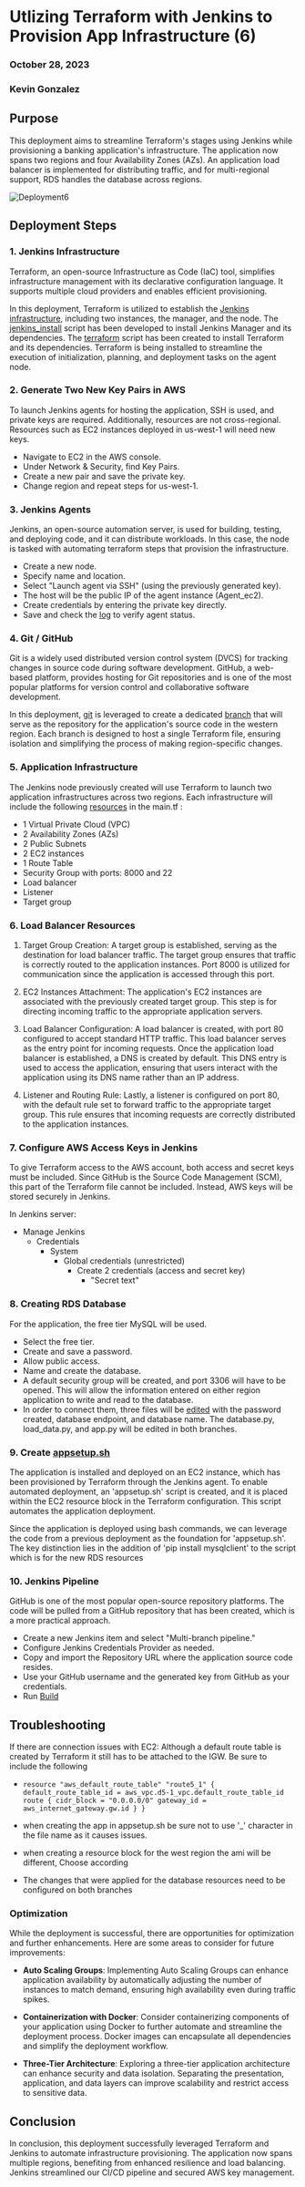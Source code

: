 # Utlizing Terraform with Jenkins to Provision App Infrastructure (6)

### October 28, 2023
### Kevin Gonzalez

## Purpose

This deployment aims to streamline Terraform's stages using Jenkins while provisioning a banking application's infrastructure. The application now spans two regions and four Availability Zones (AZs). An application load balancer is implemented for distributing traffic, and for multi-regional support, RDS handles the database across regions.

![Deployment6](Deploy6_Diagram.png)
## Deployment Steps

### 1. Jenkins Infrastructure

Terraform, an open-source Infrastructure as Code (IaC) tool, simplifies infrastructure management with its declarative configuration language. It supports multiple cloud providers and enables efficient provisioning.

In this deployment, Terraform is utilized to establish the [Jenkins infrastructure](https://github.com/kevingonzalez7997/Automate_Terraform_D6/blob/main/jenkin_and_agent/main.tf), including two instances, the manager, and the node. The [jenkins_install](https://github.com/kevingonzalez7997/Automate_Terraform_D6/blob/main/jenkin_and_agent/jenkins_install.sh)  script has been developed to install Jenkins Manager and its dependencies. The [terraform](https://github.com/kevingonzalez7997/Automate_Terraform_D6/blob/main/jenkin_and_agent/terraform.sh) script has been created to install Terraform and its dependencies. Terraform is being installed to streamline the execution of initialization, planning, and deployment tasks on the agent node.

### 2. Generate Two New Key Pairs in AWS

To launch Jenkins agents for hosting the application, SSH is used, and private keys are required. Additionally, resources are not cross-regional. Resources such as EC2 instances deployed in us-west-1 will need new keys. 

- Navigate to EC2 in the AWS console.
- Under Network & Security, find Key Pairs.
- Create a new pair and save the private key.
- Change region and repeat steps for us-west-1.

### 3. Jenkins Agents

Jenkins, an open-source automation server, is used for building, testing, and deploying code, and it can distribute workloads. In this case, the node is tasked with automating terraform steps that provision the infrastructure. 

- Create a new node.
- Specify name and location.
- Select "Launch agent via SSH" (using the previously generated key).
- The host will be the public IP of the agent instance (Agent_ec2).
- Create credentials by entering the private key directly.
- Save and check the [log](https://github.com/kevingonzalez7997/Automate_Terraform_D6/blob/main/Images/Agent_running.png) to verify agent status.

### 4. Git / GitHub

Git is a widely used distributed version control system (DVCS) for tracking changes in source code during software development. GitHub, a web-based platform, provides hosting for Git repositories and is one of the most popular platforms for version control and collaborative software development.

In this deployment, [git](https://github.com/kevingonzalez7997/Git_Cloning) is leveraged to create a dedicated [branch](https://github.com/kevingonzalez7997/Automate_Terraform_D6/blob/main/Images/MultiBranch.png) that will serve as the repository for the application's source code in the western region. Each branch is designed to host a single Terraform file, ensuring isolation and simplifying the process of making region-specific changes.

### 5. Application Infrastructure

The Jenkins node previously created will use Terraform to launch two application infrastructures across two regions. Each infrastructure will include the following [resources](https://github.com/kevingonzalez7997/Automate_Terraform_D6/blob/main/initTerraform/main.tf) in the main.tf :

- 1 Virtual Private Cloud (VPC)
- 2 Availability Zones (AZs)
- 2 Public Subnets
- 2 EC2 instances
- 1 Route Table
- Security Group with ports: 8000 and 22
- Load balancer
- Listener
- Target group 

### 6. Load Balancer Resources

1. Target Group Creation: A target group is established, serving as the destination for load balancer traffic. The target group ensures that traffic is correctly routed to the application instances. Port 8000 is utilized for communication since the application is accessed through this port.

2. EC2 Instances Attachment: The application's EC2 instances are associated with the previously created target group. This step is for directing incoming traffic to the appropriate application servers.

3. Load Balancer Configuration: A load balancer is created, with port 80 configured to accept standard HTTP traffic. This load balancer serves as the entry point for incoming requests. Once the application load balancer is established, a DNS is created by default. This DNS entry is used to access the application, ensuring that users interact with the application using its DNS name rather than an IP address.

4. Listener and Routing Rule: Lastly, a listener is configured on port 80, with the default rule set to forward traffic to the appropriate target group. This rule ensures that incoming requests are correctly distributed to the application instances.


### 7. Configure AWS Access Keys in Jenkins

To give Terraform access to the AWS account, both access and secret keys must be included. Since GitHub is the Source Code Management (SCM), this part of the Terraform file cannot be included. Instead, AWS keys will be stored securely in Jenkins.

In Jenkins server:
- Manage Jenkins
  - Credentials
    - System
      - Global credentials (unrestricted)
        - Create 2 credentials (access and secret key)
          - "Secret text"

### 8. Creating RDS Database

For the application, the free tier MySQL will be used.
- Select the free tier.
- Create and save a password.
- Allow public access.
- Name and create the database.
- A default security group will be created, and port 3306 will have to be opened. This will allow the information entered on either region application to write and read to the database.
- In order to connect them, three files will be [edited](https://github.com/kevingonzalez7997/Automate_Terraform_D6/blob/main/format.png) with the password created, database endpoint, and database name. The database.py, load_data.py, and app.py will be edited in both branches.

### 9. Create [appsetup.sh](https://github.com/kevingonzalez7997/Automate_Terraform_D6/blob/main/initTerraform/appsetup.sh)

The application is installed and deployed on an EC2 instance, which has been provisioned by Terraform through the Jenkins agent. To enable automated deployment, an 'appsetup.sh' script is created, and it is placed within the EC2 resource block in the Terraform configuration. This script automates the application deployment.

Since the application is deployed using bash commands, we can leverage the code from a previous deployment as the foundation for 'appsetup.sh'. The key distinction lies in the addition of 'pip install mysqlclient' to the script which is for the new RDS resources 

### 10. Jenkins Pipeline

GitHub is one of the most popular open-source repository platforms. The code will be pulled from a GitHub repository that has been created, which is a more practical approach.

- Create a new Jenkins item and select "Multi-branch pipeline."
- Configure Jenkins Credentials Provider as needed.
- Copy and import the Repository URL where the application source code resides.
- Use your GitHub username and the generated key from GitHub as your credentials.
- Run [Build](https://github.com/kevingonzalez7997/Automate_Terraform_D6/blob/main/Images/Jenkin_steps.png)


## Troubleshooting
If there are connection issues with EC2:
Although a default route table is created by Terraform it still has to be attached to the IGW. Be sure to include the following 
- `resource "aws_default_route_table" "route5_1" {
  default_route_table_id = aws_vpc.d5-1_vpc.default_route_table_id
   route {
    cidr_block = "0.0.0.0/0"
    gateway_id = aws_internet_gateway.gw.id
  }
}`
- when creating the app in appsetup.sh be sure not to use '_' character in the file name as it causes issues.

- when creating a resource block for the west region the ami will be different, Choose according
- The changes that were applied for the database resources need to be configured on both branches 
### Optimization

While the deployment is successful, there are opportunities for optimization and further enhancements. Here are some areas to consider for future improvements:

- **Auto Scaling Groups**: Implementing Auto Scaling Groups can enhance application availability by automatically adjusting the number of instances to match demand, ensuring high availability even during traffic spikes.
  
- **Containerization with Docker**: Consider containerizing components of your application using Docker to further automate and streamline the deployment process. Docker images can encapsulate all dependencies and simplify the deployment workflow.

- **Three-Tier Architecture**: Exploring a three-tier application architecture can enhance security and data isolation. Separating the presentation, application, and data layers can improve scalability and restrict access to sensitive data.

## Conclusion
In conclusion, this deployment successfully leveraged Terraform and Jenkins to automate infrastructure provisioning. The application now spans multiple regions, benefiting from enhanced resilience and load balancing. Jenkins streamlined our CI/CD pipeline and secured AWS key management. 
